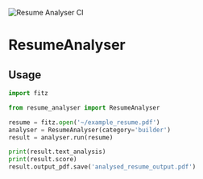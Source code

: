 ![Resume Analyser CI](https://github.com/xl402/ResumeAnalyser/actions/workflows/resume_analyser.yaml/badge.svg?branch=main)

# ResumeAnalyser
## Usage
```python
import fitz

from resume_analyser import ResumeAnalyser

resume = fitz.open('~/example_resume.pdf')
analyser = ResumeAnalyser(category='builder')
result = analyser.run(resume)

print(result.text_analysis)
print(result.score)
result.output_pdf.save('analysed_resume_output.pdf')
```
